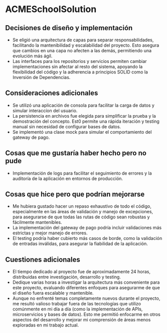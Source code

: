 # ACMESchoolSolution

## Decisiones de diseño y implementación

* Se eligió una arquitectura de capas para separar responsabilidades, facilitando la mantenibilidad y escalabilidad del proyecto. Esto asegura que cambios en una capa no afecten a las demás, permitiendo una evolución más ágil.
* Las interfaces para los repositorios y servicios permiten cambiar implementaciones sin afectar al resto del sistema, apoyando la flexibilidad del código y la adherencia a principios SOLID como la Inversión de Dependencias.

## Consideraciones adicionales

* Se utilizó una aplicación de consola para facilitar la carga de datos y simular interaccíon del usuario.
* La persistencia en archivos fue elegida para simplificar la prueba y la demostración del concepto. Est0 permite una rápida iteración y testing manual sin necesidad de configurar bases de datos.
* Se implementó una clase mock para simular el comportamiento del gateway de pago.

## Cosas que me gustaría haber hecho pero no pude

* Implementación de logs para facilitar el seguimiento de errores y la auditoría de la aplicación en entornos de producción.

## Cosas que hice pero que podrían mejorarse

* Me hubiera gustado hacer un repaso exhaustivo de todo el código, especialmente en las áreas de validación y manejo de excepciones, para asegurarse de que todas las rutas de código sean robustas y fácilmente mantenibles.
* La implementación del gateway de pago podría incluir validaciones más estrictas y mejor manejo de errores.
* El testing podría haber cubierto más casos de borde, como la validación de entradas inválidas, para asegurar la fiabilidad de la aplicación.


## Cuestiones adicionales
* El tiempo dedicado al proyecto fue de aproximadamente 24 horas, distribuidas entre investigación, desarrollo y testing.
* Dedique varias horas a investigar la arquitectura más conveniente para este proyecto, evaluando diferentes enfoques para asegurarme de que el diseño fuera escalable y mantenible.
* Aunque no enfrenté temas completamente nuevos durante el proyecto, me resultó valioso trabajar fuera de las tecnologías que utilizo comúnmente en mi día a día (como la implementación de APIs, microservicios y bases de datos). Esto me permitió enfocarme en otros aspectos del desarrollo y mejorar mi comprensión de áreas menos exploradas en mi trabajo actual.